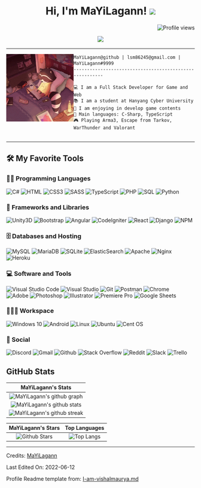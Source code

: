 <h1 align="center">
Hi, I'm MaYiLagann!
  <img src="https://media.giphy.com/media/hvRJCLFzcasrR4ia7z/giphy.gif" width="30"></h1>
 <!--<img src="https://komarev.com/ghpvc/?username=MaYiLagann&label=Profile%20Views&color=0e75b6&style=flat" align='right' alt="MaYiLagann" />-->
 <img src="https://gpvc.arturio.dev/MaYiLagann" alt="Profile views" align='right'/> <a href="https://github.com/MaYiLagann/MaYiLagann/"> </a>
<br/>

<!-- Typing SVG by DenverCoder1 - https://github.com/DenverCoder1/readme-typing-svg -->
<p align="center">
  <a href="https://github.com/DenverCoder1/readme-typing-svg"><img src="https://readme-typing-svg.herokuapp.com?lines=Game+%26+Web+Developer;Always%20learning%20new%20things%2E&font=Fira%20Code&center=true&width=380&height=45"></a>
</p>

<hr>

<img align="left" src="./lofi.gif" alt="Unfortunately I didn't find the author of the pic, feel to open a pull request if found" width="180"/>

```
MaYiLagann@github | lsm86245@gmail.com | MaYiLagann#9999
--------------------------------------------------------

💻 I am a Full Stack Developer for Game and Web
📚 I am a student at Hanyang Cyber University
📝 I am enjoying in develop game contents
🌟 Main languages: C-Sharp, TypeScript
🎮 Playing Arma3, Escape from Tarkov, WarThunder and Valorant


```

<hr>

## 🛠️ My Favorite Tools

### 👨‍💻 Programming Languages

<p>
    <img alt="C#" src="https://img.shields.io/badge/C%23-%23239120.svg?logo=c-sharp&logoColor=white">
    <img alt="HTML" src="https://img.shields.io/badge/HTML5%20-%23E34F26.svg?logo=html5&logoColor=white">
    <img alt="CSS3" src="https://img.shields.io/badge/CSS3%20-%231572B6.svg?logo=css3&logoColor=white">
    <img alt="SASS" src="https://img.shields.io/badge/SASS-hotpink.svg?logo=SASS&logoColor=white">
    <img alt="TypeScript" src="https://img.shields.io/badge/TypeScript-%23007ACC.svg?logo=typescript&logoColor=white">
    <img alt="PHP" src="https://img.shields.io/badge/PHP-%23777BB4.svg?logo=php&logoColor=white">
    <img alt="SQL" src="https://img.shields.io/badge/SQL%20-%23025E8C.svg?logo=amazon-dynamodb&logoColor=white">
    <img alt="Python" src="https://img.shields.io/badge/Python%20-%2314354C.svg?logo=python&logoColor=white">

</p>

### 🧰 Frameworks and Libraries

<p>
    <img alt="Unity3D" src="https://img.shields.io/badge/Unity3D-%23000000.svg?&logo=unity&logoColor=white">
    <img alt="Bootstrap" src="https://img.shields.io/badge/Bootstrap-563D7C?logo=bootstrap&logoColor=white">
    <img alt="Angular" src="https://img.shields.io/badge/Angular-%23DD0031.svg?&logo=angular&logoColor=white">
    <img alt="CodeIgniter" src="https://img.shields.io/badge/CodeIgniter-%23EF4223.svg?logo=codeIgniter&logoColor=white">
    <img alt="React" src="https://img.shields.io/badge/React-20232A?logo=react&logoColor=61DAFB">
    <img alt="Django" src="https://img.shields.io/badge/Django-092E20?logo=django&logoColor=white">
    <img alt="NPM" src="https://img.shields.io/badge/NPM-%23000000.svg?logo=npm&logoColor=white">

</p>

### 🗄️ Databases and Hosting

<p>
    <img alt="MySQL" src="https://img.shields.io/badge/MySQL-00000F?logo=mysql&logoColor=white">
    <img alt="MariaDB" src="https://img.shields.io/badge/MariaDB-003545?logo=mariadb&logoColor=white">
    <img alt="SQLite" src="https://img.shields.io/badge/SQLite-%2307405e.svg?logo=sqlite&logoColor=white">
    <img alt="ElasticSearch" src="https://img.shields.io/badge/-ElasticSearch-005571?logo=elasticsearch">
    <img alt="Apache" src="https://img.shields.io/badge/Apache-%23D42029.svg?logo=apache&logoColor=white">
    <img alt="Nginx" src="https://img.shields.io/badge/Nginx-%23009639.svg?logo=nginx&logoColor=white">
    <img alt="Heroku" src="https://img.shields.io/badge/Heroku%20-%23430098.svg?logo=heroku&logoColor=white">

</p>

### 💻 Software and Tools

<p>
    <img alt="Visual Studio Code" src="https://img.shields.io/badge/Visual%20Studio%20Code-0078d7.svg?logo=visual-studio-code&logoColor=white">
    <img alt="Visual Studio" src="https://img.shields.io/badge/Visual%20Studio-5C2D91.svg?logo=visual-studio&logoColor=white">
    <img alt="Git" src="https://img.shields.io/badge/Git%20-%23F05033.svg?logo=git&logoColor=white">
    <img alt="Postman" src="https://img.shields.io/badge/Postman-FF6C37?logo=postman&logoColor=white">
    <img alt="Chrome" src="https://img.shields.io/badge/Chrome-4285F4?logo=GoogleChrome&logoColor=white">
    <br>
    <img alt="Adobe" src="https://img.shields.io/badge/Adobe%20-%23FF0000.svg?logo=adobe&logoColor=white">
    <img alt="Photoshop" src="https://img.shields.io/badge/Photoshop-%2331A8FF.svg?logo=adobe%20photoshop&logoColor=white">
    <img alt="Illustrator" src="https://img.shields.io/badge/Illustrator-%23FF9A00.svg?logo=adobe%20illustrator&logoColor=white">
    <img alt="Premiere Pro" src="https://img.shields.io/badge/Premiere%20Pro-9999FF.svg?logo=Adobe%20Premiere%20Pro&logoColor=white">
    <img alt="Google Sheets" src="https://img.shields.io/badge/Google%20Sheets%20-%2334A853.svg?logo=google%20sheets&logoColor=white">

</p>

### 👨🏽‍💻 Workspace

<p>
    <img alt="Windows 10" src="https://img.shields.io/badge/Windows-0078D6?logo=windows&logoColor=white">
    <img alt="Android" src="https://img.shields.io/badge/Android-3DDC84?logo=android&logoColor=white">
    <img alt="Linux" src="https://img.shields.io/badge/Linux-FCC624?logo=linux&logoColor=black">
    <img alt="Ubuntu" src="https://img.shields.io/badge/Ubuntu-E95420?logo=ubuntu&logoColor=white">
    <img alt="Cent OS" src="https://img.shields.io/badge/Cent%20OS-002260?logo=centos&logoColor=F0F0F0">

</p>

### 🌠 Social

<p>
    <img alt="Discord" src="https://img.shields.io/badge/Discord-%237289DA.svg?logo=discord&logoColor=white">
    <img alt="Gmail" src="https://img.shields.io/badge/Gmail-D14836?logo=gmail&logoColor=white">
    <img alt="Github" src="https://img.shields.io/badge/Github-%23121011.svg?logo=github&logoColor=white">
    <img alt="Stack Overflow" src="https://img.shields.io/badge/-Stack%20Overflow-FE7A16?logo=stack-overflow&logoColor=white">
    <img alt="Reddit" src="https://img.shields.io/badge/Reddit-%23FF4500.svg?logo=Reddit&logoColor=white">
    <img alt="Slack" src="https://img.shields.io/badge/Slack-4A154B?logo=slack&logoColor=white">
    <img alt="Trello" src="https://img.shields.io/badge/Trello-%23026AA7.svg?logo=Trello&logoColor=white">

</p>

## GitHub Stats

|                                                                     MaYiLagann's Stats                                                                     |
|:------------------------------------------------------------------------------------------------------------------------------------------------------:|
| ![MaYiLagann's github graph](https://activity-graph.herokuapp.com/graph?username=MaYiLagann&theme=react-dark&hide_border=true&area=true) |
| ![MaYiLagann's github stats](https://github-readme-stats.vercel.app/api?username=MaYiLagann&show_icons=true&theme=algolia)              |
| ![MaYiLagann's github streak](https://github-readme-streak-stats.herokuapp.com/?user=MaYiLagann&theme=algolia)                    |

|                                                                                                      MaYiLagann's Stars                                                                                                       |                                                           Top Languages                                                           |
|:-------------------------------------------------------------------------------------------------------------------------------------------------------------------------------------------------------------------------:|:---------------------------------------------------------------------------------------------------------------------------------:|
| ![Github Stars](https://github-readme-stats.vercel.app/api?username=MaYiLagann&show_icons=true&locale=en&count_private=true&hide_rank=true&custom_title=My%20GitHub%20Stats&disable_animations=true&theme=algolia) | ![Top Langs](https://github-readme-stats.vercel.app/api/top-langs/?username=MaYiLagann&langs_count=8&theme=algolia&layout=compact) |

------
Credits: [MaYiLagann](https://github.com/MaYiLagann)

Last Edited On: 2022-06-12

Profile Readme template from: [I-am-vishalmaurya.md](https://github.com/durgeshsamariya/awesome-github-profile-readme-templates/blob/master/I-am-vishalmaurya.md)
